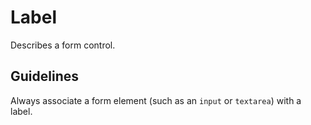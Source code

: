 <!-- @license CC0-1.0 -->

# Label

Describes a form control.

## Guidelines

Always associate a form element (such as an `input` or `textarea`) with a label.
